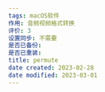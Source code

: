 ```yaml
---
tags: macOS软件
作用: 音频视频格式转换
评价: 3
设置同步: 不需要
是否已备份:
是否已重装:
title: permute
date created: 2023-02-28
date modified: 2023-03-01
---
```


